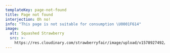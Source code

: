 ```yaml
---
templateKey: page-not-found
title: Page not found
interjection: Oh no!
info: "This page is not suitable for consumption \U0001F614"
image:
  alt: Squashed Strawberry
  src: >-
    https://res.cloudinary.com/strawberryfair/image/upload/v1578927492/404%20Page/squashed-strawberry_zafisy.png
---
```


